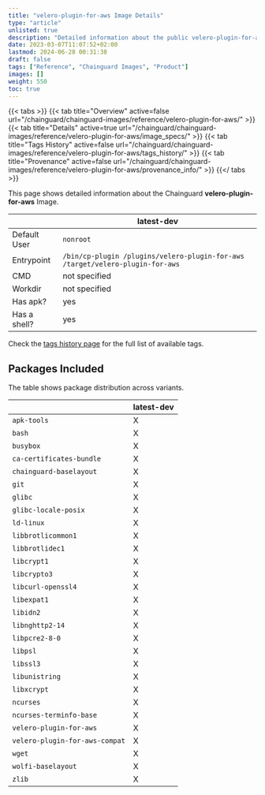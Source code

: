 ```yaml
---
title: "velero-plugin-for-aws Image Details"
type: "article"
unlisted: true
description: "Detailed information about the public velero-plugin-for-aws Chainguard Image."
date: 2023-03-07T11:07:52+02:00
lastmod: 2024-06-28 00:31:38
draft: false
tags: ["Reference", "Chainguard Images", "Product"]
images: []
weight: 550
toc: true
---
```


{{< tabs >}}
{{< tab title="Overview" active=false url="/chainguard/chainguard-images/reference/velero-plugin-for-aws/" >}}
{{< tab title="Details" active=true url="/chainguard/chainguard-images/reference/velero-plugin-for-aws/image_specs/" >}}
{{< tab title="Tags History" active=false url="/chainguard/chainguard-images/reference/velero-plugin-for-aws/tags_history/" >}}
{{< tab title="Provenance" active=false url="/chainguard/chainguard-images/reference/velero-plugin-for-aws/provenance_info/" >}}
{{</ tabs >}}

This page shows detailed information about the Chainguard **velero-plugin-for-aws** Image.

|              | latest-dev                                                                    |
|--------------|-------------------------------------------------------------------------------|
| Default User | `nonroot`                                                                     |
| Entrypoint   | `/bin/cp-plugin /plugins/velero-plugin-for-aws /target/velero-plugin-for-aws` |
| CMD          | not specified                                                                 |
| Workdir      | not specified                                                                 |
| Has apk?     | yes                                                                           |
| Has a shell? | yes                                                                           |

Check the [tags history page](/chainguard/chainguard-images/reference/velero-plugin-for-aws/tags_history/) for the full list of available tags.

## Packages Included
The table shows package distribution across variants.

|                                | latest-dev |
|--------------------------------|------------|
| `apk-tools`                    | X          |
| `bash`                         | X          |
| `busybox`                      | X          |
| `ca-certificates-bundle`       | X          |
| `chainguard-baselayout`        | X          |
| `git`                          | X          |
| `glibc`                        | X          |
| `glibc-locale-posix`           | X          |
| `ld-linux`                     | X          |
| `libbrotlicommon1`             | X          |
| `libbrotlidec1`                | X          |
| `libcrypt1`                    | X          |
| `libcrypto3`                   | X          |
| `libcurl-openssl4`             | X          |
| `libexpat1`                    | X          |
| `libidn2`                      | X          |
| `libnghttp2-14`                | X          |
| `libpcre2-8-0`                 | X          |
| `libpsl`                       | X          |
| `libssl3`                      | X          |
| `libunistring`                 | X          |
| `libxcrypt`                    | X          |
| `ncurses`                      | X          |
| `ncurses-terminfo-base`        | X          |
| `velero-plugin-for-aws`        | X          |
| `velero-plugin-for-aws-compat` | X          |
| `wget`                         | X          |
| `wolfi-baselayout`             | X          |
| `zlib`                         | X          |


